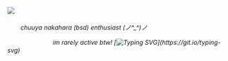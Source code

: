 ![](https://i.postimg.cc/KcDwr8jc/Untitled156-20250119194524.png)

<h6>ㅤ  ㅤchuuya nakahara (bsd) enthusiast (⁠ノ⁠^⁠_⁠^⁠)⁠ノ

ㅤㅤㅤㅤㅤㅤㅤㅤim rarely active btw!
[![Typing SVG](https://readme-typing-svg.demolab.com/demo/?size=15&duration=4000&pause=500&color=FFFFFF&vCenter=true&multiline=true&height=150&lines=%E2%80%9CI%E2%80%99m+going+to+give+my+crew+orders+to+prepare+for+;battle.+Are+you+ready%3F%E2%80%9D;.;%E2%80%9COf+course+I%E2%80%99m+ready.%E2%80%9D+Chuuya+glanced+at+Dazai.;%E2%80%9CWhy+even+ask+that%3F%E2%80%9D;.;Dazai+didn%E2%80%99t+immediately+respond.)](https://git.io/typing-svg)
